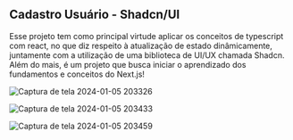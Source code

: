 ## Cadastro Usuário - Shadcn/UI

Esse projeto tem como principal virtude aplicar os conceitos de typescript com react, no que diz respeito à atualização de estado dinâmicamente, juntamente com a utilização de uma biblioteca de UI/UX chamada Shadcn. Além do mais, é um projeto que busca iniciar o aprendizado dos fundamentos e conceitos do Next.js!

![Captura de tela 2024-01-05 203326](https://github.com/sergiocerq/WebDevelopment/assets/126781655/1cd54393-d29e-4b08-aae8-e21b1647c86a)

![Captura de tela 2024-01-05 203433](https://github.com/sergiocerq/WebDevelopment/assets/126781655/2ce11183-1e8c-48e6-9b68-0e18357cb554)

![Captura de tela 2024-01-05 203459](https://github.com/sergiocerq/WebDevelopment/assets/126781655/dbd66bc2-ce07-4ee4-89c1-c14bd84d14b2)
